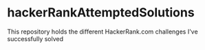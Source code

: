 # hackerRankAttemptedSolutions
This repository holds the different HackerRank.com challenges I've successfully solved
